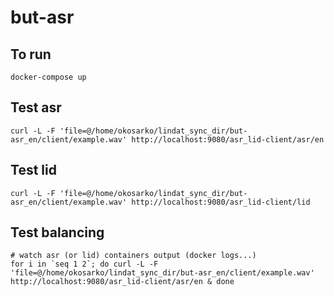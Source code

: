 # but-asr

## To run
```
docker-compose up
```

## Test asr
```
curl -L -F 'file=@/home/okosarko/lindat_sync_dir/but-asr_en/client/example.wav' http://localhost:9080/asr_lid-client/asr/en
```

## Test lid
```
curl -L -F 'file=@/home/okosarko/lindat_sync_dir/but-asr_en/client/example.wav' http://localhost:9080/asr_lid-client/lid
```

## Test balancing
```
# watch asr (or lid) containers output (docker logs...)
for i in `seq 1 2`; do curl -L -F 'file=@/home/okosarko/lindat_sync_dir/but-asr_en/client/example.wav' http://localhost:9080/asr_lid-client/asr/en & done
```
